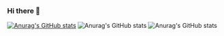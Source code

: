 ### Hi there 👋

[![Anurag's GitHub stats](https://github-readme-stats.vercel.app/api?username=Nettsku
)](https://github.com/anuraghazra/github-readme-stats)
![Anurag's GitHub stats](https://github-readme-stats.vercel.app/api?username=Nettsku=contribs,prs)
![Anurag's GitHub stats](https://github-readme-stats.vercel.app/api?username=Nettsku&count_private=true)
